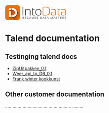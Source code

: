 
![alt text](https://github.com/MarkPlatvoet/markplatvoet.github.io/blob/main/InToData_rgb_kleur_LR.png?raw=true)


# Talend documentation



## Testinging talend docs
* [ZipUitpakken_0.1](https://intodatabv.github.io/Talenddocumentation.github.io/ZipUitpakken_0.1.html)
* [Weer_api_to_DB_0.1](https://markplatvoet.github.io/docweatherAPI.github.io/weer_api_to_DB/weer_api_to_DB_0.1.html)
* [Frank winter kookkunst](https://markplatvoet.github.io/Frankwinterkookkunst.jpg)


## Other customer documentation
..................................
..................
.........
